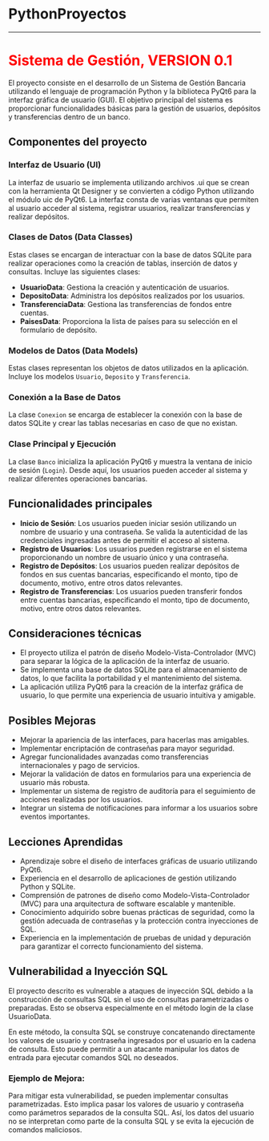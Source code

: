 # PythonProyectos

---

# <span style="color:red">Sistema de Gestión, VERSION 0.1</span>

El proyecto consiste en el desarrollo de un Sistema de Gestión Bancaria utilizando el lenguaje de programación Python y la biblioteca PyQt6 para la interfaz gráfica de usuario (GUI). El objetivo principal del sistema es proporcionar funcionalidades básicas para la gestión de usuarios, depósitos y transferencias dentro de un banco.

## Componentes del proyecto

### Interfaz de Usuario (UI)
La interfaz de usuario se implementa utilizando archivos .ui que se crean con la herramienta Qt Designer y se convierten a código Python utilizando el módulo uic de PyQt6. La interfaz consta de varias ventanas que permiten al usuario acceder al sistema, registrar usuarios, realizar transferencias y realizar depósitos.

### Clases de Datos (Data Classes)
Estas clases se encargan de interactuar con la base de datos SQLite para realizar operaciones como la creación de tablas, inserción de datos y consultas. Incluye las siguientes clases:
- **UsuarioData**: Gestiona la creación y autenticación de usuarios.
- **DepositoData**: Administra los depósitos realizados por los usuarios.
- **TransferenciaData**: Gestiona las transferencias de fondos entre cuentas.
- **PaisesData**: Proporciona la lista de países para su selección en el formulario de depósito.

### Modelos de Datos (Data Models)
Estas clases representan los objetos de datos utilizados en la aplicación. Incluye los modelos `Usuario`, `Deposito` y `Transferencia`.

### Conexión a la Base de Datos
La clase `Conexion` se encarga de establecer la conexión con la base de datos SQLite y crear las tablas necesarias en caso de que no existan.

### Clase Principal y Ejecución
La clase `Banco` inicializa la aplicación PyQt6 y muestra la ventana de inicio de sesión (`Login`). Desde aquí, los usuarios pueden acceder al sistema y realizar diferentes operaciones bancarias.

## Funcionalidades principales

- **Inicio de Sesión**: Los usuarios pueden iniciar sesión utilizando un nombre de usuario y una contraseña. Se valida la autenticidad de las credenciales ingresadas antes de permitir el acceso al sistema.
- **Registro de Usuarios**: Los usuarios pueden registrarse en el sistema proporcionando un nombre de usuario único y una contraseña.
- **Registro de Depósitos**: Los usuarios pueden realizar depósitos de fondos en sus cuentas bancarias, especificando el monto, tipo de documento, motivo, entre otros datos relevantes.
- **Registro de Transferencias**: Los usuarios pueden transferir fondos entre cuentas bancarias, especificando el monto, tipo de documento, motivo, entre otros datos relevantes.

## Consideraciones técnicas

- El proyecto utiliza el patrón de diseño Modelo-Vista-Controlador (MVC) para separar la lógica de la aplicación de la interfaz de usuario.
- Se implementa una base de datos SQLite para el almacenamiento de datos, lo que facilita la portabilidad y el mantenimiento del sistema.
- La aplicación utiliza PyQt6 para la creación de la interfaz gráfica de usuario, lo que permite una experiencia de usuario intuitiva y amigable.

## Posibles Mejoras

- Mejorar la apariencia de las interfaces, para hacerlas mas amigables.
- Implementar encriptación de contraseñas para mayor seguridad.
- Agregar funcionalidades avanzadas como transferencias internacionales y pago de servicios.
- Mejorar la validación de datos en formularios para una experiencia de usuario más robusta.
- Implementar un sistema de registro de auditoría para el seguimiento de acciones realizadas por los usuarios.
- Integrar un sistema de notificaciones para informar a los usuarios sobre eventos importantes.

## Lecciones Aprendidas

- Aprendizaje sobre el diseño de interfaces gráficas de usuario utilizando PyQt6.
- Experiencia en el desarrollo de aplicaciones de gestión utilizando Python y SQLite.
- Comprensión de patrones de diseño como Modelo-Vista-Controlador (MVC) para una arquitectura de software escalable y mantenible.
- Conocimiento adquirido sobre buenas prácticas de seguridad, como la gestión adecuada de contraseñas y la protección contra inyecciones de SQL.
- Experiencia en la implementación de pruebas de unidad y depuración para garantizar el correcto funcionamiento del sistema.

## Vulnerabilidad a Inyección SQL
El proyecto descrito es vulnerable a ataques de inyección SQL debido a la construcción de consultas SQL sin el uso de consultas parametrizadas o preparadas. Esto se observa especialmente en el método login de la clase UsuarioData.

En este método, la consulta SQL se construye concatenando directamente los valores de usuario y contraseña ingresados por el usuario en la cadena de consulta. Esto puede permitir a un atacante manipular los datos de entrada para ejecutar comandos SQL no deseados.

### Ejemplo de Mejora:

Para mitigar esta vulnerabilidad, se pueden implementar consultas parametrizadas. Esto implica pasar los valores de usuario y contraseña como parámetros separados de la consulta SQL. Así, los datos del usuario no se interpretan como parte de la consulta SQL y se evita la ejecución de comandos maliciosos.



